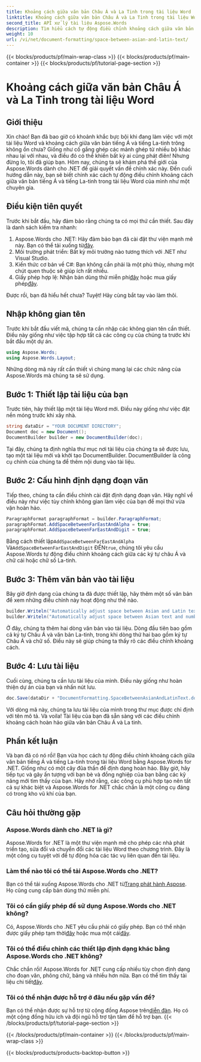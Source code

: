 ```yaml
---
title: Khoảng cách giữa văn bản Châu Á và La Tinh trong tài liệu Word
linktitle: Khoảng cách giữa văn bản Châu Á và La Tinh trong tài liệu Word
second_title: API xử lý tài liệu Aspose.Words
description: Tìm hiểu cách tự động điều chỉnh khoảng cách giữa văn bản châu Á và tiếng La-tinh trong tài liệu Word bằng Aspose.Words cho .NET với hướng dẫn chi tiết từng bước của chúng tôi.
weight: 10
url: /vi/net/document-formatting/space-between-asian-and-latin-text/
---
```


{{< blocks/products/pf/main-wrap-class >}}
{{< blocks/products/pf/main-container >}}
{{< blocks/products/pf/tutorial-page-section >}}

# Khoảng cách giữa văn bản Châu Á và La Tinh trong tài liệu Word

## Giới thiệu

Xin chào! Bạn đã bao giờ có khoảnh khắc bực bội khi đang làm việc với một tài liệu Word và khoảng cách giữa văn bản tiếng Á và tiếng La-tinh trông không ổn chưa? Giống như cố gắng ghép các mảnh ghép từ nhiều bộ khác nhau lại với nhau, và điều đó có thể khiến bất kỳ ai cũng phát điên! Nhưng đừng lo, tôi đã giúp bạn. Hôm nay, chúng ta sẽ khám phá thế giới của Aspose.Words dành cho .NET để giải quyết vấn đề chính xác này. Đến cuối hướng dẫn này, bạn sẽ biết chính xác cách tự động điều chỉnh khoảng cách giữa văn bản tiếng Á và tiếng La-tinh trong tài liệu Word của mình như một chuyên gia.

## Điều kiện tiên quyết

Trước khi bắt đầu, hãy đảm bảo rằng chúng ta có mọi thứ cần thiết. Sau đây là danh sách kiểm tra nhanh:

1.  Aspose.Words cho .NET: Hãy đảm bảo bạn đã cài đặt thư viện mạnh mẽ này. Bạn có thể tải xuống từ[đây](https://releases.aspose.com/words/net/).
2. Môi trường phát triển: Bất kỳ môi trường nào tương thích với .NET như Visual Studio.
3. Kiến thức cơ bản về C#: Bạn không cần phải là một phù thủy, nhưng một chút quen thuộc sẽ giúp ích rất nhiều.
4.  Giấy phép hợp lệ: Nhận bản dùng thử miễn phí[đây](https://releases.aspose.com/) hoặc mua giấy phép[đây](https://purchase.aspose.com/buy).

Được rồi, bạn đã hiểu hết chưa? Tuyệt! Hãy cùng bắt tay vào làm thôi.

## Nhập không gian tên

Trước khi bắt đầu viết mã, chúng ta cần nhập các không gian tên cần thiết. Điều này giống như việc tập hợp tất cả các công cụ của chúng ta trước khi bắt đầu một dự án.

```csharp
using Aspose.Words;
using Aspose.Words.Layout;
```

Những dòng mã này rất cần thiết vì chúng mang lại các chức năng của Aspose.Words mà chúng ta sẽ sử dụng.

## Bước 1: Thiết lập tài liệu của bạn

Trước tiên, hãy thiết lập một tài liệu Word mới. Điều này giống như việc đặt nền móng trước khi xây nhà.

```csharp
string dataDir = "YOUR DOCUMENT DIRECTORY";
Document doc = new Document();
DocumentBuilder builder = new DocumentBuilder(doc);
```

Tại đây, chúng ta định nghĩa thư mục nơi tài liệu của chúng ta sẽ được lưu, tạo một tài liệu mới và khởi tạo DocumentBuilder. DocumentBuilder là công cụ chính của chúng ta để thêm nội dung vào tài liệu.

## Bước 2: Cấu hình định dạng đoạn văn

Tiếp theo, chúng ta cần điều chỉnh cài đặt định dạng đoạn văn. Hãy nghĩ về điều này như việc tùy chỉnh không gian làm việc của bạn để mọi thứ vừa vặn hoàn hảo.

```csharp
ParagraphFormat paragraphFormat = builder.ParagraphFormat;
paragraphFormat.AddSpaceBetweenFarEastAndAlpha = true;
paragraphFormat.AddSpaceBetweenFarEastAndDigit = true;
```

 Bằng cách thiết lập`AddSpaceBetweenFarEastAndAlpha` Và`AddSpaceBetweenFarEastAndDigit` ĐẾN`true`, chúng tôi yêu cầu Aspose.Words tự động điều chỉnh khoảng cách giữa các ký tự châu Á và chữ cái hoặc chữ số La-tinh.

## Bước 3: Thêm văn bản vào tài liệu

Bây giờ định dạng của chúng ta đã được thiết lập, hãy thêm một số văn bản để xem những điều chỉnh này hoạt động như thế nào.

```csharp
builder.Writeln("Automatically adjust space between Asian and Latin text");
builder.Writeln("Automatically adjust space between Asian text and numbers");
```

Ở đây, chúng ta thêm hai dòng văn bản vào tài liệu. Dòng đầu tiên bao gồm cả ký tự Châu Á và văn bản La-tinh, trong khi dòng thứ hai bao gồm ký tự Châu Á và chữ số. Điều này sẽ giúp chúng ta thấy rõ các điều chỉnh khoảng cách.

## Bước 4: Lưu tài liệu

Cuối cùng, chúng ta cần lưu tài liệu của mình. Điều này giống như hoàn thiện dự án của bạn và nhấn nút lưu.

```csharp
doc.Save(dataDir + "DocumentFormatting.SpaceBetweenAsianAndLatinText.docx");
```

Với dòng mã này, chúng ta lưu tài liệu của mình trong thư mục được chỉ định với tên mô tả. Và voila! Tài liệu của bạn đã sẵn sàng với các điều chỉnh khoảng cách hoàn hảo giữa văn bản Châu Á và La tinh.

## Phần kết luận

Và bạn đã có nó rồi! Bạn vừa học cách tự động điều chỉnh khoảng cách giữa văn bản tiếng Á và tiếng La-tinh trong tài liệu Word bằng Aspose.Words for .NET. Giống như có một cây đũa thần để định dạng hoàn hảo. Bây giờ, hãy tiếp tục và gây ấn tượng với bạn bè và đồng nghiệp của bạn bằng các kỹ năng mới tìm thấy của bạn. Hãy nhớ rằng, các công cụ phù hợp tạo nên tất cả sự khác biệt và Aspose.Words for .NET chắc chắn là một công cụ đáng có trong kho vũ khí của bạn.

## Câu hỏi thường gặp

### Aspose.Words dành cho .NET là gì?

Aspose.Words for .NET là một thư viện mạnh mẽ cho phép các nhà phát triển tạo, sửa đổi và chuyển đổi các tài liệu Word theo chương trình. Đây là một công cụ tuyệt vời để tự động hóa các tác vụ liên quan đến tài liệu.

### Làm thế nào tôi có thể tải Aspose.Words cho .NET?

 Bạn có thể tải xuống Aspose.Words cho .NET từ[Trang phát hành Aspose](https://releases.aspose.com/words/net/). Họ cũng cung cấp bản dùng thử miễn phí.

### Tôi có cần giấy phép để sử dụng Aspose.Words cho .NET không?

 Có, Aspose.Words cho .NET yêu cầu phải có giấy phép. Bạn có thể nhận được giấy phép tạm thời[đây](https://purchase.aspose.com/temporary-license/) hoặc mua một cái[đây](https://purchase.aspose.com/buy).

### Tôi có thể điều chỉnh các thiết lập định dạng khác bằng Aspose.Words cho .NET không?

 Chắc chắn rồi! Aspose.Words for .NET cung cấp nhiều tùy chọn định dạng cho đoạn văn, phông chữ, bảng và nhiều hơn nữa. Bạn có thể tìm thấy tài liệu chi tiết[đây](https://reference.aspose.com/words/net/).

### Tôi có thể nhận được hỗ trợ ở đâu nếu gặp vấn đề?

 Bạn có thể nhận được sự hỗ trợ từ cộng đồng Aspose trên[diễn đàn](https://forum.aspose.com/c/words/8). Họ có một cộng đồng hữu ích và đội ngũ hỗ trợ tận tâm để hỗ trợ bạn.
{{< /blocks/products/pf/tutorial-page-section >}}

{{< /blocks/products/pf/main-container >}}
{{< /blocks/products/pf/main-wrap-class >}}

{{< blocks/products/products-backtop-button >}}
